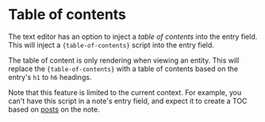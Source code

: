 # Table of contents

The text editor has an option to inject a *table of contents* into the entry field. This will inject a `{table-of-contents}` script into the entry field.

The table of content is only rendering when viewing an entity. This will replace the `{table-of-contents}` with a table of contents based on the entry's `h1` to `h6` headings.

Note that this feature is limited to the current context. For example, you can't have this script in a note's entry field, and expect it to create a TOC based on [posts](features/posts) on the note.
